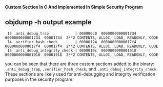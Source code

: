 **Custom Section In C And Implemented In Simple Security Program**

## objdump -h output example

```
 13 .anti_debug_trap            | 000000c0  0000000000001734  0000000000001734  00001734  2**2 CONTENTS, ALLOC, LOAD, READONLY, CODE
 14 .verifier_hash_check        | 00000124  00000000000017f4  00000000000017f4  000017f4  2**2 CONTENTS, ALLOC, LOAD, READONLY, CODE
 15 .anti_debug_integrity_check | 0000010c  0000000000001918  0000000000001918  00001918  2**2 CONTENTS, ALLOC, LOAD, READONLY, CODE
```

you can be seen that there are three custom sections added to the binary: `.anti_debug_trap`, `.verifier_hash_check`, and `.anti_debug_integrity_check`. These sections are likely used for anti-debugging and integrity verification purposes in the security program.
